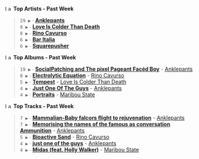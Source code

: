 <!--START_LASTFM_ARTISTS:{"period": "7day", "rows": 5}-->
<a href="https://last.fm" target="_blank"><img src="https://user-images.githubusercontent.com/17434202/215290617-e793598d-d7c9-428f-9975-156db1ba89cc.svg" alt="Last.fm Logo" width="18" height="13"/></a> **Top Artists - Past Week**

> `29 ▶️` ∙ **[Anklepants](https://www.last.fm/music/Anklepants)**<br/>
> `8 ▶️` ∙ **[Love Is Colder Than Death](https://www.last.fm/music/Love+Is+Colder+Than+Death)**<br/>
> `8 ▶️` ∙ **[Rino Cavurso](https://www.last.fm/music/Rino+Cavurso)**<br/>
> `6 ▶️` ∙ **[Bar Italia](https://www.last.fm/music/Bar+Italia)**<br/>
> `6 ▶️` ∙ **[Squarepusher](https://www.last.fm/music/Squarepusher)**<br/>
<!--END_LASTFM_ARTISTS-->

<!--START_LASTFM_ALBUMS:{"period": "7day", "rows": 5}-->
<a href="https://last.fm" target="_blank"><img src="https://user-images.githubusercontent.com/17434202/215290617-e793598d-d7c9-428f-9975-156db1ba89cc.svg" alt="Last.fm Logo" width="18" height="13"/></a> **Top Albums - Past Week**

> `19 ▶️` ∙ **[Social​ Patching​ ​and The pixel Pageant Facéd Boy](https://www.last.fm/music/Anklepants/Social%E2%80%8B+Patching%E2%80%8B+%E2%80%8Band+The+pixel+Pageant+Fac%C3%A9d+Boy)** - [Anklepants](https://www.last.fm/music/Anklepants)<br/>
> `8 ▶️` ∙ **[Electrolytic Equation](https://www.last.fm/music/Rino+Cavurso/Electrolytic+Equation)** - [Rino Cavurso](https://www.last.fm/music/Rino+Cavurso)<br/>
> `5 ▶️` ∙ **[Tempest](https://www.last.fm/music/Love+Is+Colder+Than+Death/Tempest)** - [Love Is Colder Than Death](https://www.last.fm/music/Love+Is+Colder+Than+Death)<br/>
> `4 ▶️` ∙ **[Just One Of The Guys](https://www.last.fm/music/Anklepants/Just+One+Of+The+Guys)** - [Anklepants](https://www.last.fm/music/Anklepants)<br/>
> `4 ▶️` ∙ **[Portraits](https://www.last.fm/music/Maribou+State/Portraits)** - [Maribou State](https://www.last.fm/music/Maribou+State)<br/>
<!--END_LASTFM_ALBUMS-->

<!--START_LASTFM_TRACKS:{"period": "7day", "rows": 5}-->
<a href="https://last.fm" target="_blank"><img src="https://user-images.githubusercontent.com/17434202/215290617-e793598d-d7c9-428f-9975-156db1ba89cc.svg" alt="Last.fm Logo" width="18" height="13"/></a> **Top Tracks - Past Week**

> `7 ▶️` ∙ **[Mammalian-Baby falcors flight to rejuvenation](https://www.last.fm/music/Anklepants/_/Mammalian-Baby+falcors+flight+to+rejuvenation)** - [Anklepants](https://www.last.fm/music/Anklepants)<br/>
> `7 ▶️` ∙ **[Memorising the names of the famous as conversation Ammunition](https://www.last.fm/music/Anklepants/_/Memorising+the+names+of+the+famous+as+conversation+Ammunition)** - [Anklepants](https://www.last.fm/music/Anklepants)<br/>
> `5 ▶️` ∙ **[Bioactive Sand](https://www.last.fm/music/Rino+Cavurso/_/Bioactive+Sand)** - [Rino Cavurso](https://www.last.fm/music/Rino+Cavurso)<br/>
> `4 ▶️` ∙ **[just one of the guys](https://www.last.fm/music/Anklepants/_/just+one+of+the+guys)** - [Anklepants](https://www.last.fm/music/Anklepants)<br/>
> `4 ▶️` ∙ **[Midas (feat. Holly Walker)](https://www.last.fm/music/Maribou+State/_/Midas+(feat.+Holly+Walker))** - [Maribou State](https://www.last.fm/music/Maribou+State)<br/>
<!--END_LASTFM_TRACKS-->